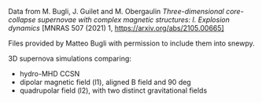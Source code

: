 Data from M. Bugli, J. Guilet and M. Obergaulin *Three-dimensional core-collapse supernovae with complex magnetic structures: I. Explosion dynamics* [MNRAS 507 (2021) 1, https://arxiv.org/abs/2105.00665]

Files provided by Matteo Bugli with permission to include them into snewpy.

3D supernova simulations comparing:
- hydro-MHD CCSN
- dipolar magnetic field (l1), aligned B field and 90 deg
- quadrupolar field (l2), with two distinct gravitational fields

